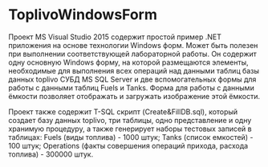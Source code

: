 # ToplivoWindowsForm

Проект MS Visual Studio 2015 содержит простой пример .NET приложения на основе технологии Windows форм. Может быть полезен при выполнении соответствующей лабораторной работы. Он содержит одну основную Windows форму, на которой размещаются элементы, необходимые для выполнения всех операций над данными таблиц базы данных toplivo СУБД MS SQL Server и две вспомогательных формы для работы с данными таблиц Fuels и Tanks. Форма для работы с данными ёмкости позволяет отображать и загружать изображение этой ёмкости.

Проект также содержит T-SQL скрипт (Create&FillDB.sql), который создает базу данных toplivo, три таблицы, одно представление и одну хранимую процедуру, а также генерирует наборы тестовых записей в таблицах: 
Fuels (виды топлива) - 1000 штук; 
Tanks (список емкостей) - 100 штук; 
Operations (факты совершения операций прихода, расхода топлива) - 300000 штук.

